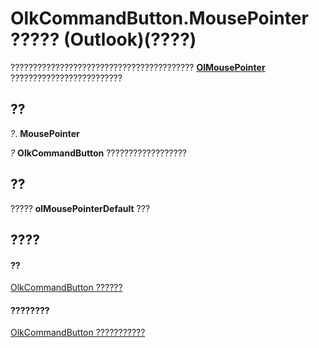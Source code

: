 
# OlkCommandButton.MousePointer ????? (Outlook)(????)

????????????????????????????????????????? **[OlMousePointer](527df8bb-000c-f108-0522-2d294858b251.md)** ?????????????????????????


## ??

 _?_. **MousePointer**

 _?_ **OlkCommandButton** ??????????????????


## ??

?????  **olMousePointerDefault** ???


## ????


#### ??


[OlkCommandButton ??????](bb150211-d50a-130b-91f0-1129dba8f378.md)
#### ????????


[OlkCommandButton ???????????](http://msdn.microsoft.com/library/de26575e-23dc-f1f1-c64a-e58a4b1c51cb%28Office.15%29.aspx)